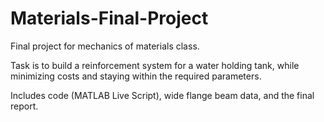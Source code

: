 # Materials-Final-Project
Final project for mechanics of materials class.

Task is to build a reinforcement system for a water holding tank, while minimizing costs and staying within the required parameters.

Includes code (MATLAB Live Script), wide flange beam data, and the final report.
